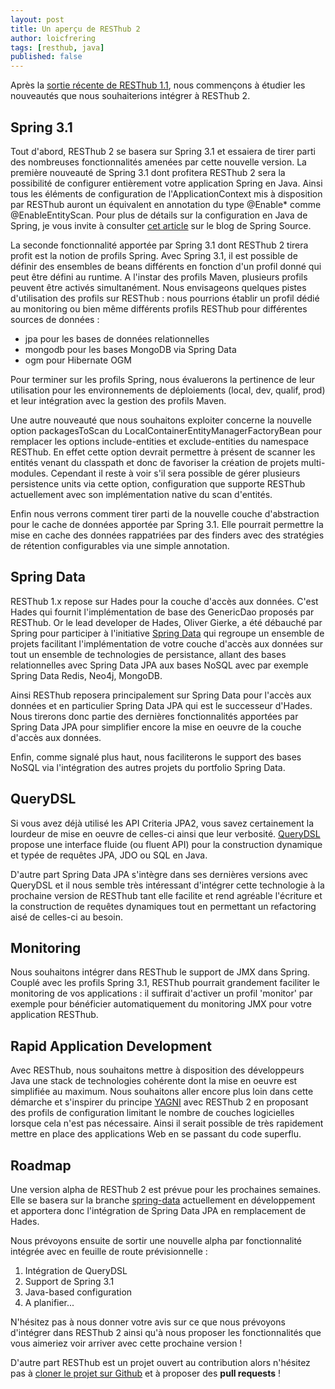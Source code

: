 ```yaml
---
layout: post
title: Un aperçu de RESThub 2
author: loicfrering
tags: [resthub, java]
published: false
---
```


Après la [sortie récente de RESThub
1.1](http://pullrequest.org/2011/06/28/resthub-1-1.html), nous
commençons à étudier les nouveautés que nous souhaiterions intégrer à
RESThub 2.

## Spring 3.1

Tout d'abord, RESThub 2 se basera sur Spring 3.1 et essaiera de tirer
parti des nombreuses fonctionnalités amenées par cette nouvelle version.
La première nouveauté de Spring 3.1 dont profitera RESThub 2 sera la
possibilité de configurer entièrement votre application Spring en Java.
Ainsi tous les éléments de configuration de l'ApplicationContext mis à
disposition par RESThub auront un équivalent en annotation du type
@Enable\* comme @EnableEntityScan.  Pour plus de détails sur la
configuration en Java de Spring, je vous invite à consulter [cet
article](http://blog.springsource.com/2011/06/10/spring-3-1-m2-configuration-enhancements/)
sur le blog de Spring Source.

La seconde fonctionnalité apportée par Spring 3.1 dont RESThub 2 tirera
profit est la notion de profils Spring. Avec Spring 3.1, il est possible
de définir des ensembles de beans différents en fonction d'un profil
donné qui peut être défini au runtime. A l'instar des profils Maven,
plusieurs profils peuvent être activés simultanément. Nous envisageons
quelques pistes d'utilisation des profils sur RESThub : nous pourrions
établir un profil dédié au monitoring ou bien même différents profils
RESThub pour différentes sources de données :

* jpa pour les bases de données relationnelles
* mongodb pour les bases MongoDB via Spring Data
* ogm pour Hibernate OGM

Pour terminer sur les profils Spring, nous évaluerons la pertinence de
leur utilisation pour les environnements de déploiements (local, dev,
qualif, prod) et leur intégration avec la gestion des profils Maven.

Une autre nouveauté que nous souhaitons exploiter concerne la nouvelle
option packagesToScan du LocalContainerEntityManagerFactoryBean pour
remplacer les options include-entities et exclude-entities du namespace
RESThub. En effet cette option devrait permettre à présent de scanner
les entités venant du classpath et donc de favoriser la création de
projets multi-modules.  Cependant il reste à voir s'il sera possible de
gérer plusieurs persistence units via cette option, configuration que
supporte RESThub actuellement avec son implémentation native du scan
d'entités.

Enfin nous verrons comment tirer parti de la nouvelle couche
d'abstraction pour le cache de données apportée par Spring 3.1. Elle
pourrait permettre la mise en cache des données rappatriées par des
finders avec des stratégies de rétention configurables via une simple
annotation.

## Spring Data

RESThub 1.x repose sur Hades pour la couche d'accès aux données. C'est
Hades qui fournit l'implémentation de base des GenericDao proposés par
RESThub. Or le lead developer de Hades, Oliver Gierke, a été débauché
par Spring pour participer à l'initiative [Spring
Data](http://www.springsource.org/spring-data) qui regroupe un ensemble
de projets facilitant l'implémentation de votre couche d'accès aux
données sur tout un ensemble de technologies de persistance, allant des
bases relationnelles avec Spring Data JPA aux bases NoSQL avec par
exemple Spring Data Redis, Neo4j, MongoDB.

Ainsi RESThub reposera principalement sur Spring Data pour l'accès aux
données et en particulier Spring Data JPA qui est le successeur d'Hades.
Nous tirerons donc partie des dernières fonctionnalités apportées par
Spring Data JPA pour simplifier encore la mise en oeuvre de la couche
d'accès aux données.

Enfin, comme signalé plus haut, nous faciliterons le support des bases
NoSQL via l'intégration des autres projets du portfolio Spring Data.

## QueryDSL

Si vous avez déjà utilisé les API Criteria JPA2, vous savez certainement
la lourdeur de mise en oeuvre de celles-ci ainsi que leur verbosité.
[QueryDSL](http://www.querydsl.com/) propose une interface fluide (ou
fluent API) pour la construction dynamique et typée de requêtes JPA, JDO
ou SQL en Java.

D'autre part Spring Data JPA s'intègre dans ses dernières versions avec
QueryDSL et il nous semble très intéressant d'intégrer cette technologie
à la prochaine version de RESThub tant elle facilite et rend agréable
l'écriture et la construction de requêtes dynamiques tout en permettant
un refactoring aisé de celles-ci au besoin.

## Monitoring

Nous souhaitons intégrer dans RESThub le support de JMX dans Spring.
Couplé avec les profils Spring 3.1, RESThub pourrait grandement
faciliter le monitoring de vos applications : il suffirait d'activer un
profil 'monitor' par exemple pour bénéficier automatiquement du
monitoring JMX pour votre application RESThub.

## Rapid Application Development

Avec RESThub, nous souhaitons mettre à disposition des développeurs Java
une stack de technologies cohérente dont la mise en oeuvre est
simplifiée au maximum. Nous souhaitons aller encore plus loin dans cette
démarche et s'inspirer du principe
[YAGNI](http://fr.wikipedia.org/wiki/YAGNI) avec RESThub 2 en proposant
des profils de configuration limitant le nombre de couches logicielles
lorsque cela n'est pas nécessaire. Ainsi il serait possible de très
rapidement mettre en place des applications Web en se passant du code
superflu.

## Roadmap

Une version alpha de RESThub 2 est prévue pour les prochaines semaines.
Elle se basera sur la branche
[spring-data](https://github.com/pullrequest/resthub/tree/spring-data)
actuellement en développement et apportera donc l'intégration de Spring
Data JPA en remplacement de Hades.

Nous prévoyons ensuite de sortir une nouvelle alpha par fonctionnalité
intégrée avec en feuille de route prévisionnelle :

1. Intégration de QueryDSL
2. Support de Spring 3.1
3. Java-based configuration
4. A planifier...

N'hésitez pas à nous donner votre avis sur ce que nous prévoyons
d'intégrer dans RESThub 2 ainsi qu'à nous proposer les fonctionnalités
que vous aimeriez voir arriver avec cette prochaine version !

D'autre part RESThub est un projet ouvert au contribution alors
n'hésitez pas à [cloner le projet sur
Github](https://github.com/pullrequest/resthub) et à proposer des **pull
requests** !

